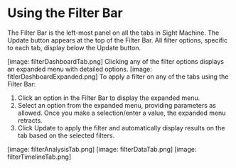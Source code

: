 # Using the Filter Bar
 
 The Filter Bar is the left-most panel on all the tabs in Sight Machine. The Update button appears at the top of the Filter Bar. All filter options, specific to each tab, display below the Update button.
 
[image: filterDashboardTab.png]
Clicking any of the filter options displays an expanded menu with detailed options.
[image: fitlerDashboardExpanded.png]
 To apply a filter on any of the tabs using the Filter Bar:
 1. Click an option in the Filter Bar to display the expanded menu.
2. Select an option from the expanded menu, providing parameters as allowed. Once you make a selection/enter a value, the expanded menu retracts. 
3. Click Update to apply the filter and automatically display results on the tab based on the selected filters.

[image: filterAnalysisTab.png]
[image: filterDataTab.png]
[image: filterTimelineTab.png]